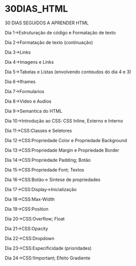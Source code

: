 # 30DIAS_HTML
 30 DIAS SEGUIDOS A APRENDER HTML

Dia 1->Estruturação de código e Formatação de texto

Dia 2->Formatação de texto (continuação)

Dia 3->Links

Dia 4->Imagens e Links

Dia 5->Tabelas e Listas (envolvendo conteudos do dia 4 e 3)

Dia 6->Iframes

Dia 7->Formularios

Dia 8->Video e Audios

Dia 9->Semantica do HTML

Dia 10->Introdução ao CSS: CSS Inline, Externo e Interno

Dia 11->CSS:Classes e Seletores

Dia 12->CSS:Propriedade Color e Propriedade Background

Dia 13->CSS:Propriedade Margin e Propriedade Border

Dia 14->CSS:Propriedade Padding; Botão

Dia 15->CSS:Propriedade Font; Textos

Dia 16->CSS:Botão-> Sintese de propriedades

Dia 17->CSS:Display->Inicialização

Dia 18->CSS:Max-Width

Dia 19->CSS:Position

Dia 20->CSS:Overflow; Float

Dia 21->CSS:Opacity

Dia 22->CSS:Dropdown

Dia 23->CSS:Especificidade (prioridades)

Dia 24->CSS:!Important; Efeito Gradiente